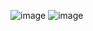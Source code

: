 ![image](https://github.com/user-attachments/assets/ac25b544-08b6-47d3-9393-393e4ed7ab00)
![image](https://github.com/user-attachments/assets/a03084e8-5950-4ec1-88f2-307d7ca0334c)

